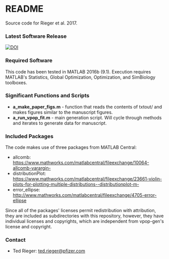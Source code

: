 # README #

Source code for Rieger et al. 2017.

### Latest Software Release
[![DOI](https://zenodo.org/badge/105279206.svg)](https://zenodo.org/badge/latestdoi/105279206)

### Required Software
This code has been tested in MATLAB 2016b (9.1). Execution requires MATLAB's Statistics, Global Optimization, Optimization, and SimBiology toolboxes.

### Significant Functions and Scripts
* **a_make_paper_figs.m** - function that reads the contents of txtout/ and makes figures similar to the manuscript figures.
* **a_run_vpop_fit.m** - main generation script. Will cycle through methods and iterates to generate data for manuscript.

### Included Packages
The code makes use of three packages from MATLAB Central:
* allcomb: https://www.mathworks.com/matlabcentral/fileexchange/10064-allcomb-varargin-
* distributionPlot: https://www.mathworks.com/matlabcentral/fileexchange/23661-violin-plots-for-plotting-multiple-distributions--distributionplot-m-
* error_ellipse: http://www.mathworks.com/matlabcentral/fileexchange/4705-error-ellipse

Since all of the packages' licenses permit redistribution with attribution, they are included as subdirectories with this repository, however, they have individual licenses and copyrights, which are independent from vpop-gen's license and copyright.

### Contact
* Ted Rieger: ted.rieger@pfizer.com
